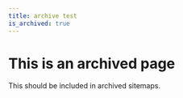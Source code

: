 ```yaml
---
title: archive test
is_archived: true
---
```


# This is an archived page

This should be included in archived sitemaps.
